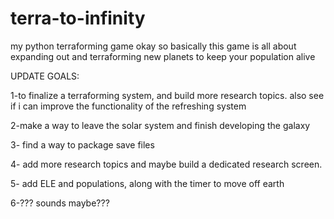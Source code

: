 # terra-to-infinity
my python terraforming game
okay so basically this game is all about expanding out and terraforming new planets to keep your population alive

UPDATE GOALS:

1-to finalize a terraforming system, and build more research topics. also see if i can improve the functionality of the refreshing system

2-make a way to leave the solar system and finish developing the galaxy

3- find a way to package save files

4- add more research topics and maybe build a dedicated research screen.

5- add ELE and populations, along with the timer to move off earth

6-??? sounds maybe???
